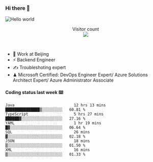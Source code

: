 ### Hi there 👋

<img src="https://raw.githubusercontent.com/sagar-viradiya/sagar-viradiya/master/resources/banner.png" alt="Hello world">
<p align="center"> 
  Visitor count<br/>
  <img src="https://profile-counter.glitch.me/youszoe/count.svg" />
</p>
<br/>

- 🍻 Work at Beijing 
- ⚡ Backend Engineer
- ✍️ Troubleshoting expert
- ♟  Microsoft Certified: DevOps Engineer Expert/ Azure Solutions Architect Expert/ Azure Administrator Associate

#### Coding status last week ⌨️

<!--START_SECTION:waka-->

```text
Java                          12 hrs 13 mins  ███████████████▒░░░░░░░░░   60.81 %
TypeScript                    5 hrs 27 mins   ██████▓░░░░░░░░░░░░░░░░░░   27.16 %
YAML                          1 hr 19 mins    █▓░░░░░░░░░░░░░░░░░░░░░░░   06.64 %
SQL                           26 mins         ▓░░░░░░░░░░░░░░░░░░░░░░░░   02.18 %
JSON                          18 mins         ▒░░░░░░░░░░░░░░░░░░░░░░░░   01.50 %
XML                           16 mins         ▒░░░░░░░░░░░░░░░░░░░░░░░░   01.33 %
```

<!--END_SECTION:waka-->

<br/>
<center><img src="http://ghchart.rshah.org/409ba5/yousazoe" alt="" /></center>



